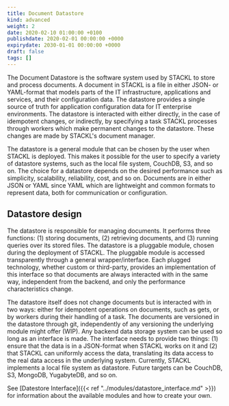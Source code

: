 ```yaml
---
title: Document Datastore
kind: advanced
weight: 2
date: 2020-02-10 01:00:00 +0100
publishdate: 2020-02-01 00:00:00 +0000
expirydate: 2030-01-01 00:00:00 +0000
draft: false
tags: []
---
```

The Document Datastore is the software system used by STACKL to store and process documents.
A document in STACKL is a file in either JSON- or YAML-format that models parts of the IT infrastructure, applications and services, and their configuration data.
The datastore provides a single source of truth for application configuration data for IT enterprise environments.
The datastore is interacted with either directly, in the case of idempotent changes, or indirectly, by specifying a task STACKL processes through workers which make permanent changes to the datastore.
These changes are made by STACKL's document manager.

The datastore is a general module that can be chosen by the user when STACKL is deployed.
This makes it possible for the user to specify a variety of datastore systems, such as the local file system, CouchDB, S3, and so on.
The choice for a datastore depends on the desired performance such as simplicity, scalability, reliability, cost, and so on.
Documents are in either JSON or YAML since YAML which are lightweight and common formats to represent data, both for communication or configuration.

## Datastore design

The datastore is responsible for managing documents.
It performs three functions: (1) storing documents, (2) retrieving documents, and (3) running queries over its stored files.
The datastore is a pluggable module, chosen during the deployment of STACKL.
The pluggable module is accessed transparently through a general wrapper/interface.
Each plugged technology, whether custom or third-party, provides an implementation of this interface so that documents are always interacted with in the same way, independent from the backend, and only the performance characteristics change.

The datastore itself does not change documents but is interacted with in two ways: either for idempotent operations on documents, such as gets, or by workers during their handling of a task.
The documents are versioned in the datastore through git, independently of any versioning the underlying module might offer (WIP).
Any backend data storage system can be used so long as an interface is made.
The interface needs to provide two things: (1) ensure that the data is in a JSON-format when STACKL works on it and (2) that STACKL can uniformly access the data, translating its data access to the real data access in the underlying system.
Currently, STACKL implements a local file system as datastore.
Future targets can be CouchDB, S3, MongoDB, YugabyteDB, and so on.

See [Datestore Interface]({{< ref "../modules/datastore_interface.md" >}}) for information about the available modules and how to create your own.